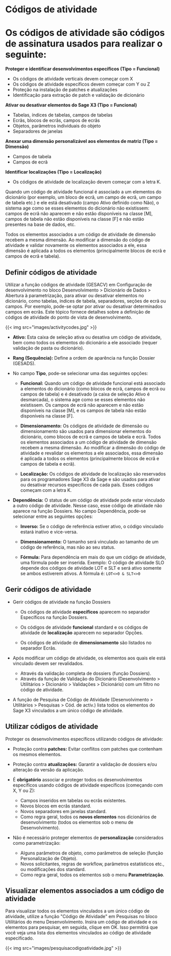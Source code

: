 # Códigos de atividade


# Os códigos de atividade são códigos de assinatura usados para realizar o seguinte:

**Proteger e identificar desenvolvimentos específicos (Tipo = Funcional)**
- Os códigos de atividade verticais devem começar com X
- Os códigos de atividade específicos devem começar com Y ou Z
- Proteção na instalação de patches e atualizações
- Identificação para extração de patch e validação de dicionário

**Ativar ou desativar elementos do Sage X3 (Tipo = Funcional)**
- Tabelas, índices de tabelas, campos de tabelas
- Ecrãs, blocos de ecrãs, campos de ecrãs
- Objetos, parâmetros individuais do objeto
- Separadores de janelas

**Anexar uma dimensão personalizável aos elementos de matriz (Tipo = Dimensão)**
- Campos de tabela
- Campos de ecrã

**Identificar localizações (Tipo = Localização)**
- Os códigos de atividade de localização devem começar com a letra K.

Quando um código de atividade funcional é associado a um elementos do dicionário (por exemplo, um bloco de ecrã, um campo de ecrã, um campo de tabela etc.) e ele está desativado (campo Ativo definido como Não), o sistema age como se esses elementos do dicionário não existissem: campos de ecrã não aparecem e não estão disponíveis na classe [M], campos de tabela não estão disponíveis na classe [F] e não estão presentes na base de dados, etc.

Todos os elementos associados a um código de atividade de dimensão recebem a mesma dimensão. Ao modificar a dimensão do código de atividade e validar novamente os elementos associados a ele, essa dimensão é aplicada a todos os elementos (principalmente blocos de ecrã e campos de ecrã e tabela).

## Definir códigos de atividade
Utilizar a função códigos de atividade (GESACV) em Configuração de desenvolvimento no bloco Desenvolvimento > Dicionário de Dados > Abertura à parametrização, para ativar ou desativar elementos no dicionário, como tabelas, índices de tabela, separadores, seções de ecrã ou campos. Por exemplo, pode-se optar por ativar ou desativar determinados campos em ecrãs. Este tópico fornece detalhes sobre a definição de códigos de atividade do ponto de vista de desenvolvimento.

{{< img src="images/activitycodes.jpg" >}}

- **Ativo:** Esta caixa de seleção ativa ou desativa um código de atividade, bem como todos os elementos do dicionário a ele associado (requer validação de pasta ou dicionário).

- **Rang (Sequência):** Define a ordem de aparência na função Dossier (GESADS).

- No campo **Tipo**, pode-se selecionar uma das seguintes opções:

  - **Funcional:** Quando um código de atividade funcional está associado a elementos do dicionário (como blocos de ecrã, campos de ecrã ou campos de tabela) e é desativado (a caixa de seleção Ativo é desmarcada), o sistema age como se esses elementos não existissem. Os campos de ecrã não aparecem e não estão disponíveis na classe [M], e os campos de tabela não estão disponíveis na classe [F].

  - **Dimensionamento:** Os códigos de atividade de dimensão ou dimensionamento são usados para dimensionar elementos do dicionário, como blocos de ecrã e campos de tabela e ecrã. Todos os elementos associados a um código de atividade de dimensão recebem a mesma dimensão. Ao modificar a dimensão do código de atividade e revalidar os elementos a ele associados, essa dimensão é aplicada a todos os elementos (principalmente blocos de ecrã e campos de tabela e ecrã).

  - **Localização:** Os códigos de atividade de localização são reservados para os programadores Sage X3 da Sage e são usados para ativar ou desativar recursos específicos de cada país. Esses códigos começam com a letra K.

- **Dependência:** O status de um código de atividade pode estar vinculado a outro código de atividade. Nesse caso, esse código de atividade não aparece na função Dossiers. No campo Dependência, pode-se selecionar entre as seguintes opções:

  - **Inverso:** Se o código de referência estiver ativo, o código vinculado estará inativo e vice-versa.

  - **Dimensionamento:** O tamanho será vinculado ao tamanho de um código de referência, mas não ao seu status.

  - **Fórmula:** Para dependência em mais do que um código de atividade, uma fórmula pode ser inserida. Exemplo: O código de atividade SLO depende dos códigos de atividade LOT e SLT e será ativo somente se ambos estiverem ativos. 
  A fórmula é: `LOT<>0 & SLT<>0`

## Gerir códigos de atividade

- Gerir códigos de atividade na função Dossiers

  - Os códigos de atividade **específicos** aparecem no separador Específicos na função Dossiers.

  - Os códigos de atividade **funcional** standard e os códigos de atividade de **localização** aparecem no separador Opções.

  - Os códigos de atividade de **dimensionamento** são listados no separador Ecrãs.

- Após modificar um código de atividade, os elementos aos quais ele está vinculado devem ser revalidados.

  - Através da validação completa de dossiers (função Dossiers).
  - Através da função de Validação do Dicionário (Desenvolvimento > Utilitários > Dicionário > Validações > Dicionário) com um filtro no código de atividade.

- A função de Pesquisa de Código de Atividade (Desenvolvimento > Utilitários > Pesquisas > Cód. de activ.) lista todos os elementos do Sage X3 vinculados a um único código de atividade.

## Utilizar códigos de atividade

Proteger os desenvolvimentos específicos utilizando códigos de atividade:

- Proteção contra **patches:** Evitar conflitos com patches que contenham os mesmos elementos.
- Proteção contra **atualizações:** Garantir a validação de dossiers e/ou alteração da versão da aplicação.
- É **obrigatório** associar e proteger todos os desenvolvimentos específicos usando códigos de atividade específicos (começando com X, Y ou Z):
  - Campos inseridos em tabelas ou ecrãs existentes.
  - Novos blocos em ecrãs standard.
  - Novos separadores em janelas standard.
  - Como regra geral, todos os **novos elementos** nos dicionários de desenvolvimento (todos os elementos sob o menu de Desenvolvimento).

- Não é necessário proteger elementos de **personalização** considerados como parametrização:
  - Alguns parâmetros de objeto, como parâmetros de seleção (função Personalização de Objeto).
  - Novos solicitantes, regras de workflow, parâmetros estatísticos etc., ou modificações dos standard.
  - Como regra geral, todos os elementos sob o menu **Parametrização**.

## Visualizar elementos associados a um código de atividade
Para visualizar todos os elementos vinculados a um único código de atividade, utilize a função "Código de Atividade" em Pesquisas no bloco Utilitários do menu Desenvolvimento. Insira um código de atividade e os elementos para pesquisar, em seguida, clique em OK. Isso permitirá que você veja uma lista dos elementos vinculados ao código de atividade especificado.

{{< img src="images/pesquisacodigoatividade.jpg" >}}
